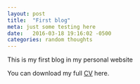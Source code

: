 ```yaml
---
layout: post
title:  "First blog"
meta: just some testing here
date:   2016-03-18 19:16:02 -0500
categories: random thoughts
---
```

This is my first blog in my personal website

You can download my full [CV][C-V] here.


[C-V]:http:ruyuanzhang.github.io